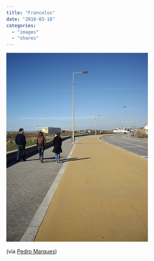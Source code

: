 ```yaml
---
title: "Francelos"
date: "2010-03-18"
categories: 
  - "images"
  - "shares"
---
```


![](images/tumblr_kygue869zG1qz4vrlo1_400.jpg)

(via [Pedro Marques](http://flickr.com/photos/pedromarques))
